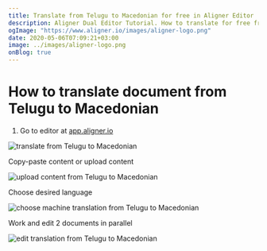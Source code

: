 ```yaml
---
title: Translate from Telugu to Macedonian for free in Aligner Editor
description: Aligner Dual Editor Tutorial. How to translate for free from Telugu to Macedonian. Aligner is multilingual document management platform. 
ogImage: "https://www.aligner.io/images/aligner-logo.png"
date: 2020-05-06T07:09:21+03:00
image: ../images/aligner-logo.png
onBlog: true
---
```


# How to translate document from Telugu to Macedonian

1. Go to editor at [app.aligner.io](https://app.aligner.io "Aligner App web page")

![translate from Telugu to Macedonian](../aligner-blank-editor.png "translate from Telugu to Macedonian")

Copy-paste content or upload content

![upload content from Telugu to Macedonian](../aligner-uploaded-document.png "upload content from Telugu to Macedonian")

Choose desired language

![choose machine translation from Telugu to Macedonian](../aligner-language-dropdown.png "choose machine translation from Telugu to Macedonian")

Work and edit 2 documents in parallel

![edit translation from Telugu to Macedonian](../aligner-double-sitded-editor.png "edit translation from Telugu to Macedonian")

